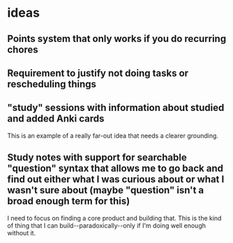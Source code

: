 # ideas

## Points system that only works if you do recurring chores

## Requirement to justify not doing tasks or rescheduling things

## "study" sessions with information about studied and added Anki cards

This is an example of a really far-out idea that needs a clearer grounding.

## Study notes with support for searchable "question" syntax that allows me to go back and find out either what I was curious about or what I wasn't sure about (maybe "question" isn't a broad enough term for this)

I need to focus on finding a core product and building that. This is the kind of thing that I can build--paradoxically--only if I'm doing well enough without it.